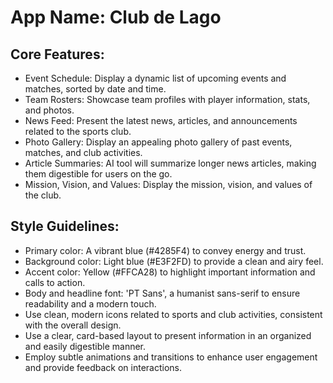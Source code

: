 # **App Name**: Club de Lago

## Core Features:

- Event Schedule: Display a dynamic list of upcoming events and matches, sorted by date and time.
- Team Rosters: Showcase team profiles with player information, stats, and photos.
- News Feed: Present the latest news, articles, and announcements related to the sports club.
- Photo Gallery: Display an appealing photo gallery of past events, matches, and club activities.
- Article Summaries: AI tool will summarize longer news articles, making them digestible for users on the go.
- Mission, Vision, and Values: Display the mission, vision, and values of the club.

## Style Guidelines:

- Primary color: A vibrant blue (#4285F4) to convey energy and trust.
- Background color: Light blue (#E3F2FD) to provide a clean and airy feel.
- Accent color: Yellow (#FFCA28) to highlight important information and calls to action.
- Body and headline font: 'PT Sans', a humanist sans-serif to ensure readability and a modern touch.
- Use clean, modern icons related to sports and club activities, consistent with the overall design.
- Use a clear, card-based layout to present information in an organized and easily digestible manner.
- Employ subtle animations and transitions to enhance user engagement and provide feedback on interactions.